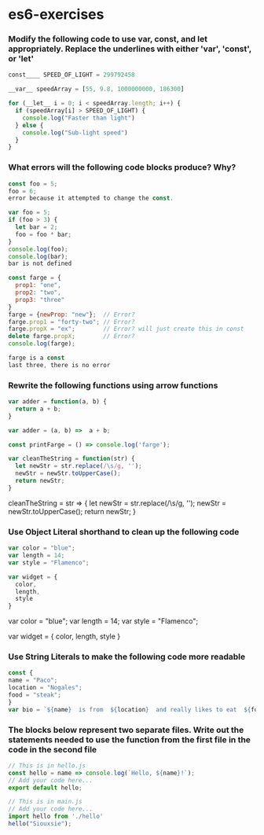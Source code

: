 # es6-exercises

### Modify the following code to use var, const, and let appropriately. Replace the underlines with either 'var', 'const', or 'let'

```js
const____ SPEED_OF_LIGHT = 299792458

__var__ speedArray = [55, 9.8, 1000000000, 186300]

for (__let__ i = 0; i < speedArray.length; i++) {
  if (speedArray[i] > SPEED_OF_LIGHT) {
    console.log("Faster than light")
  } else {
    console.log("Sub-light speed")
  }
}
```

### What errors will the following code blocks produce? Why?

```js
const foo = 5;
foo = 6;
error because it attempted to change the const.
```
```js
var foo = 5;
if (foo > 3) {
  let bar = 2;
  foo = foo * bar;
}
console.log(foo);
console.log(bar);
bar is not defined
```
```js
const farge = {
  prop1: "one",
  prop2: "two",
  prop3: "three"
}
farge = {newProp: "new"};  // Error?
farge.prop1 = "forty-two"; // Error?
farge.propX = "ex";        // Error? will just create this in const
delete farge.propX;        // Error?
console.log(farge);

farge is a const
last three, there is no error
```

### Rewrite the following functions using arrow functions

```js
var adder = function(a, b) {
  return a + b;
}

var adder = (a, b) =>  a + b;

```
```js
const printFarge = () => console.log('farge');


```
```js
var cleanTheString = function(str) {
  let newStr = str.replace(/\s/g, '');
  newStr = newStr.toUpperCase();
  return newStr;
}
```
  cleanTheString = str => {
  let newStr = str.replace(/\s/g, '');
  newStr = newStr.toUpperCase();
  return newStr;
}
### Use Object Literal shorthand to clean up the following code

```js
var color = "blue";
var length = 14;
var style = "Flamenco";

var widget = {
  color,
  length,
  style
}
```
var color = "blue";
var length = 14;
var style = "Flamenco";

var widget = {
  color,
  length,
  style
}

### Use String Literals to make the following code more readable

```js
const {
name = "Paco";
location = "Nogales";
food = "steak";
}
var bio = `${name}  is from  ${location}  and really likes to eat  ${food}`;
```

### The blocks below represent two separate files. Write out the statements needed to use the function from the first file in the code in the second file

```js
// This is in hello.js
const hello = name => console.log(`Hello, ${name}!`);
// Add your code here...
export default hello;
```
```js
// This is in main.js
// Add your code here...
import hello from './hello'
hello("Siouxsie");
```
